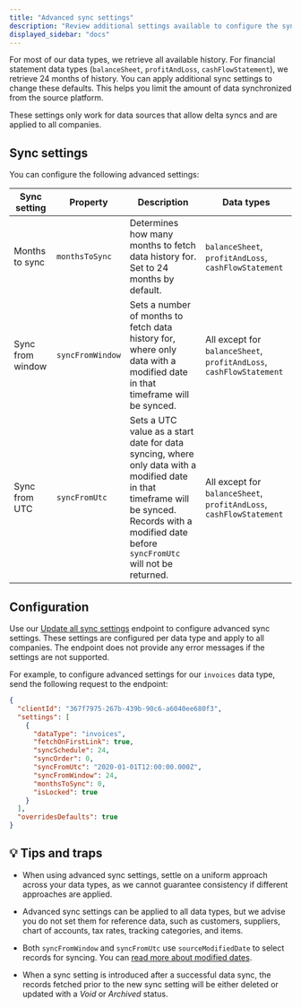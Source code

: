 ```yaml
---
title: "Advanced sync settings"
description: "Review additional settings available to configure the sync of various data types"
displayed_sidebar: "docs"
---
```


For most of our data types, we retrieve all available history. For financial statement data types (`balanceSheet`, `profitAndLoss`, `cashFlowStatement`), we retrieve 24 months of history. You can apply additional sync settings to change these defaults. This helps you limit the amount of data synchronized from the source platform.

These settings only work for data sources that allow delta syncs and are applied to all companies.

## Sync settings

You can configure the following advanced settings:

| Sync setting     | Property         | Description                                                                                                                                                                                       | Data types                                                          |
| ---------------- | ---------------- | ------------------------------------------------------------------------------------------------------------------------------------------------------------------------------------------------- | ------------------------------------------------------------------- |
| Months to sync   | `monthsToSync`   | Determines how many months to fetch data history for. Set to 24 months by default.                                                                                                                | `balanceSheet`, `profitAndLoss`, `cashFlowStatement`                |
| Sync from window | `syncFromWindow` | Sets a number of months to fetch data history for, where only data with a modified date in that timeframe will be synced.                                                                         | All except for `balanceSheet`, `profitAndLoss`, `cashFlowStatement` |
| Sync from UTC    | `syncFromUtc`    | Sets a UTC value as a start date for data syncing, where only data with a modified date in that timeframe will be synced. Records with a modified date before `syncFromUtc` will not be returned. | All except for `balanceSheet`, `profitAndLoss`, `cashFlowStatement` |

## Configuration

Use our [Update all sync settings](/platform-api#/operations/update-profile-syncSettings) endpoint to configure advanced sync settings. These settings are configured per data type and apply to all companies. The endpoint does not provide any error messages if the settings are not supported.

For example, to configure advanced settings for our `invoices` data type, send the following request to the endpoint:

```json
{
  "clientId": "367f7975-267b-439b-90c6-a6040ee680f3",
  "settings": [
    {
      "dataType": "invoices",
      "fetchOnFirstLink": true,
      "syncSchedule": 24,
      "syncOrder": 0,
      "syncFromUtc": "2020-01-01T12:00:00.000Z",
      "syncFromWindow": 24,
      "monthsToSync": 0,
      "isLocked": true
    }
  ],
  "overridesDefaults": true
}
```

## 💡 Tips and traps

- When using advanced sync settings, settle on a uniform approach across your data types, as we cannot guarantee consistency if different approaches are applied.

- Advanced sync settings can be applied to all data types, but we advise you do not set them for reference data, such as customers, suppliers, chart of accounts, tax rates, tracking categories, and items.

- Both `syncFromWindow` and `syncFromUtc` use `sourceModifiedDate` to select records for syncing. You can [read more about modified dates](/using-the-api/modified-dates).

- When a sync setting is introduced after a successful data sync, the records fetched prior to the new sync setting will be either deleted or updated with a _Void_ or _Archived_ status.
